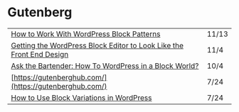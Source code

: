 # Gutenberg

|  |  |
| :--- | :--- |
| [How to Work With WordPress Block Patterns](https://theeventscalendar.com/blog/wordpress/how-to-work-with-wordpress-block-patterns/) | 11/13 |
| [Getting the WordPress Block Editor to Look Like the Front End Design](https://css-tricks.com/getting-the-wordpress-block-editor-to-look-like-the-front-end-design/) | 11/4 |
| [Ask the Bartender: How To WordPress in a Block World?](https://wptavern.com/ask-the-bartender-how-to-wordpress-in-a-block-world) | 10/4 |
| [https://gutenberghub.com/](https://gutenberghub.com/) | 7/24 |
| [How to Use Block Variations in WordPress](https://css-tricks.com/how-to-use-block-variations-in-wordpress/) | 7/24 |

